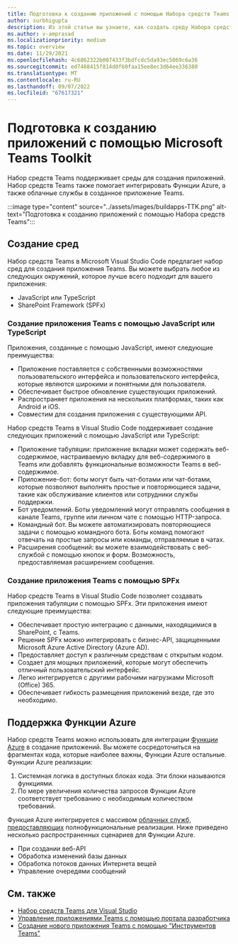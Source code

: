 ```yaml
---
title: Подготовка к созданию приложений с помощью Набора средств Teams
author: surbhigupta
description: Из этой статьи вы узнаете, как создать среду Набора средств Teams и управлять приложением на портале разработчика.
ms.author: v-amprasad
ms.localizationpriority: medium
ms.topic: overview
ms.date: 11/29/2021
ms.openlocfilehash: 4c6862322b007433f3bdfcdc5da93ec5069c6a36
ms.sourcegitcommit: ed7488415f814d0f60faa15ee8ec3d64ee336380
ms.translationtype: MT
ms.contentlocale: ru-RU
ms.lasthandoff: 09/07/2022
ms.locfileid: "67617321"
---
```

# <a name="prepare-to-build-apps-using-microsoft-teams-toolkit"></a>Подготовка к созданию приложений с помощью Microsoft Teams Toolkit

Набор средств Teams поддерживает среды для создания приложений. Набор средств Teams также помогает интегрировать Функции Azure, а также облачные службы в созданное приложение Teams.

:::image type="content" source="../assets/images/buildapps-TTK.png" alt-text="Подготовка к созданию приложений с помощью Набора средств Teams":::

## <a name="build-environments"></a>Создание сред

Набор средств Teams в Microsoft Visual Studio Code предлагает набор сред для создания приложения Teams. Вы можете выбрать любое из следующих окружений, которое лучше всего подходит для вашего приложения:

* JavaScript или TypeScript
* SharePoint Framework (SPFx)

### <a name="create-your-teams-app-using-javascript-or-typescript"></a>Создание приложения Teams с помощью JavaScript или TypeScript

Приложения, созданные с помощью JavaScript, имеют следующие преимущества:

* Приложение поставляется с собственными возможностями пользовательского интерфейса и пользовательского интерфейса, которые являются широкими и понятными для пользователя.
* Обеспечивает быстрое обновление существующих приложений.
* Распространяет приложения на нескольких платформах, таких как Android и iOS.
* Совместим для создания приложения с существующими API.

Набор средств Teams в Visual Studio Code поддерживает создание следующих приложений с помощью JavaScript или TypeScript:

* Приложение табуляции: приложение вкладки может содержать веб-содержимое, настраиваемую вкладку для веб-содержимого в Teams или добавлять функциональные возможности Teams в веб-содержимое.
* Приложение-бот: боты могут быть чат-ботами или чат-ботами, которые позволяют выполнять простые и повторяющиеся задачи, такие как обслуживание клиентов или сотрудники службы поддержки.
* Бот уведомлений. Боты уведомлений могут отправлять сообщения в канале Teams, группе или личном чате с помощью HTTP-запроса.
* Командный бот. Вы можете автоматизировать повторяющиеся задачи с помощью командного бота. Боты команд помогают отвечать на простые запросы или команды, отправляемые в чатах.
* Расширения сообщений: вы можете взаимодействовать с веб-службой с помощью кнопок и форм. Возможность, предоставляемая расширением сообщения.

### <a name="create-your-teams-app-using-spfx"></a>Создание приложения Teams с помощью SPFx

Набор средств Teams в Visual Studio Code позволяет создавать приложения табуляции с помощью SPFx. Эти приложения имеют следующие преимущества:

* Обеспечивает простую интеграцию с данными, находящимися в SharePoint, с Teams.
* Решение SPFx можно интегрировать с бизнес-API, защищенными Microsoft Azure Active Directory (Azure AD).
* Предоставляет доступ к различным средствам с открытым кодом.
* Создает для мощных приложений, которые могут обеспечить отличный пользовательский интерфейс.
* Легко интегрируется с другими рабочими нагрузками Microsoft (Office) 365.
* Обеспечивает гибкость размещения приложений везде, где это необходимо.

## <a name="support-for-azure-functions"></a>Поддержка Функции Azure

Набор средств Teams можно использовать для интеграции [Функции Azure](/azure/azure-functions/functions-overview) в создание приложений. Вы можете сосредоточиться на фрагментах кода, которые наиболее важны, Функции Azure остальные.
Функции Azure реализации:

1. Системная логика в доступных блоках кода. Эти блоки называются функциями.
1. По мере увеличения количества запросов Функции Azure соответствует требованию с необходимым количеством требований.

Функция Azure интегрируется с массивом [облачных служб, предоставляющих](add-resource.md#types-of-cloud-resources) полнофункциональные реализации. Ниже приведено несколько распространенных сценариев для Функции Azure.

* При создании веб-API
* Обработка изменений базы данных
* Обработка потоков данных Интернета вещей
* Управление очередями сообщений

## <a name="see-also"></a>См. также

* [Набор средств Teams для Visual Studio](visual-studio-overview.md)
* [Управление приложениями Teams с помощью портала разработчика](../concepts/build-and-test/teams-developer-portal.md)
* [Создание нового приложения Teams с помощью "Инструментов Teams"](create-new-project.md)
